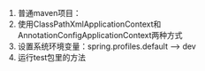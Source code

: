 1. 普通maven项目：
2. 使用ClassPathXmlApplicationContext和AnnotationConfigApplicationContext两种方式
3. 设置系统环境变量：spring.profiles.default --> dev
4. 运行test包里的方法
